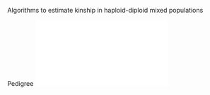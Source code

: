 Algorithms to estimate kinship in haploid-diploid mixed populations

Pedigree
![image info](./fig/pedigree.pdf)